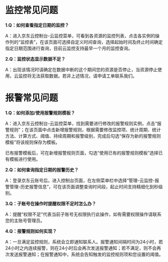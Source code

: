 # 监控常见问题
**1.Q：如何查看指定日期的监控？**

   A：进入京东云控制台-云监控菜单，可看到各资源的监控列表，点击各实例的操作列的“监控表”，在该页面可选择自定义时间查询，选择起始时间及终止时间确定指定日期范围进行查询，目前云监控支持最早一个月的监控查询。
   
**2.Q：监控状态显示数据不足？**

   A：出现该情况时请确定在数据中断的这个期间您的资源是否停止，当资源停止使用，云监控将无法获取数据。若非上述情况，请申请工单联系我们。
# 报警常见问题
**1.Q：如何添加/使用报警规则模板？**

   A：进入京东云控制台-云监控菜单，找到需要进行修改的报警规则实例，点击“报警规则”；在该页面中点击新增报警规则，根据需要修改监控项、统计周期、统计方法、计算方式、阈值、持续周期和报警级别，完成后勾选“保存为新的报警规则模板”将该规则保存为模板。
   
已有报警模板后，可在新增报警规则页面，勾选“使用已有的报警规则模板”选择已有模板进行使用。

**2.Q：如何查询指定日期的报警历史？**

   A：登录京东云账号后，进入控制台页面，在左侧菜单栏中选择“管理-云监控-报警管理-历史报警信息”，可在该页面调整查询时间段，起止时间支持精细化到秒级别。
   
**3.Q：子账号在操作时提醒权限不足时怎么办？**

   A：提醒“权限不足”代表当前子账号无权限执行此操作，如有需要权限操作请联系您的主账号管理员。
   
**4.Q：报警规则如何实现？**

   A：一旦满足监控规则，系统会立即通知联系人。报警通知间隔时间为24小时，若24小时之内连续报警，则在24小时后会再次发送报警通知；若不满足，则不会再次发送报警通知；在报警通知中，系统会告知触发的监控规则项和您设置的阈值。
